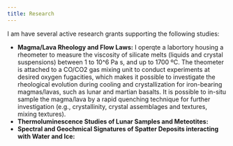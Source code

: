```yaml
---
title: Research
---
```


I am have several active research grants supporting the following studies:

* **Magma/Lava Rheology and Flow Laws:** I operqte a labortory housing a rheometer to measure the viscosity of silicate melts (liquids and crystal suspensions) between 1 to 10^6 Pa s, and up to 1700 ºC. The theometer is attached to a CO/CO2 gas mixing unit to conduct experiments at desired oxygen fugacities, which makes it possible to investigate the rheological evolution during cooling and crystallization for iron-bearing magmas/lavas, such as lunar and martian basalts. It is possible to in-situ sample the magma/lava by a rapid quenching technique for further investigation (e.g., crystallinity, crystal assemblages and textures, mixing textures).
* **Thermoluminescence Studies of Lunar Samples and Meteotites:**
* **Spectral and Geochmical Signatures of Spatter Deposits interacting with Water and Ice:**